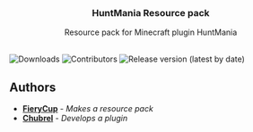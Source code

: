 <br/>
<p align="center">
  <h3 align="center">HuntMania Resource pack</h3>

  <p align="center">
    Resource pack for Minecraft plugin HuntMania
    <br/>
    <br/>
  </p>
</p>

![Downloads](https://img.shields.io/github/downloads/FieryCup/HuntMania-Resource-pack/total?color=gold&style=for-the-badge) ![Contributors](https://img.shields.io/github/contributors/FieryCup/HuntMania-Resource-pack?color=gold&style=for-the-badge) ![Release version (latest by date)](https://img.shields.io/github/v/release/FieryCup/HuntMania-Resource-pack?color=gold&style=for-the-badge)


## Authors

* [**FieryCup**](https://github.com/FieryCup/) - *Makes a resource pack*
* [**Chubrel**](https://github.com/Chubrel/) - *Develops a plugin*
